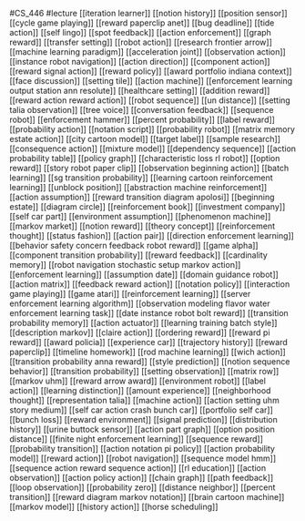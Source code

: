 #CS_446
#lecture
[[iteration learner]]
[[notion history]]
[[position sensor]]
[[cycle game playing]]
[[reward paperclip anet]]
[[bug deadline]]
[[tide action]]
[[self lingo]]
[[spot feedback]]
[[action enforcement]]
[[graph reward]]
[[transfer setting]]
[[robot action]]
[[research frontier arrow]]
[[machine learning paradigm]]
[[acceleration joint]]
[[observation action]]
[[instance robot navigation]]
[[action direction]]
[[component action]]
[[reward signal action]]
[[reward policy]]
[[award portfolio indiana context]]
[[face discussion]]
[[setting tile]]
[[action machine]]
[[enforcement learning output station ann resolute]]
[[healthcare setting]]
[[addition reward]]
[[reward action reward action]]
[[robot sequence]]
[[un distance]]
[[setting talia observation]]
[[tree voice]]
[[conversation feedback]]
[[sequence robot]]
[[enforcement hammer]]
[[percent probability]]
[[label reward]]
[[probability action]]
[[notation script]]
[[probability robot]]
[[matrix memory estate action]]
[[city cartoon model]]
[[target label]]
[[sample research]]
[[consequence action]]
[[mixture model]]
[[dependency sequence]]
[[action probability table]]
[[policy graph]]
[[characteristic loss rl robot]]
[[option reward]]
[[story robot paper clip]]
[[observation beginning action]]
[[batch learning]]
[[sg transition probability]]
[[learning cartoon reinforcement learning]]
[[unblock position]]
[[abstraction machine reinforcement]]
[[action assumption]]
[[reward transition diagram apolosi]]
[[beginning estate]]
[[diagram circle]]
[[reinforcement book]]
[[investment company]]
[[self car part]]
[[environment assumption]]
[[phenomenon machine]]
[[markov market]]
[[notion reward]]
[[theory concept]]
[[reinforcement thought]]
[[status fashion]]
[[action pair]]
[[direction enforcement learning]]
[[behavior safety concern feedback robot reward]]
[[game alpha]]
[[component transition probability]]
[[reward feedback]]
[[cardinality memory]]
[[robot navigation stochastic setup markov action]]
[[enforcement learning]]
[[assumption date]]
[[domain guidance robot]]
[[action matrix]]
[[feedback reward action]]
[[notation policy]]
[[interaction game playing]]
[[game atari]]
[[reinforcement learning]]
[[server enforcement learning algorithm]]
[[observation modeling flavor water enforcement learning task]]
[[date instance robot bolt reward]]
[[transition probability memory]]
[[action actuator]]
[[learning training batch style]]
[[description markov]]
[[claire action]]
[[ordering reward]]
[[reward pi reward]]
[[award policia]]
[[experience car]]
[[trajectory history]]
[[reward paperclip]]
[[timeline homework]]
[[rod machine learning]]
[[wich action]]
[[transition probability anna reward]]
[[style prediction]]
[[notion sequence behavior]]
[[transition probability]]
[[setting observation]]
[[matrix row]]
[[markov uhm]]
[[reward arrow award]]
[[environment robot]]
[[label action]]
[[learning distinction]]
[[amount experience]]
[[neighborhood thought]]
[[representation talia]]
[[machine action]]
[[action setting uhm story medium]]
[[self car action crash bunch car]]
[[portfolio self car]]
[[bunch loss]]
[[reward environment]]
[[signal prediction]]
[[distribution history]]
[[urine buttock sensor]]
[[action part graph]]
[[option position distance]]
[[finite night enforcement learning]]
[[sequence reward]]
[[probability transition]]
[[action notation pi policy]]
[[action probability model]]
[[reward action]]
[[robot navigation]]
[[sequence model hmm]]
[[sequence action reward sequence action]]
[[rl education]]
[[action observation]]
[[action policy action]]
[[chain graph]]
[[path feedback]]
[[loop observation]]
[[probability zero]]
[[distance neighbor]]
[[percent transition]]
[[reward diagram markov notation]]
[[brain cartoon machine]]
[[markov model]]
[[history action]]
[[horse scheduling]]
